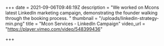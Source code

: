 +++
date = 2021-09-06T09:46:19Z
description = "We worked on Mcons latest LinkedIn marketing campaign, demonstrating the founder walking through the booking process. "
thumbnail = "/uploads/linkedin-strategy-min.png"
title = "Mcon Services - LinkedIn Campaign"
video_url = "https://player.vimeo.com/video/548399436"

+++

